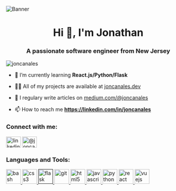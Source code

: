 
![Banner](https://user-images.githubusercontent.com/27993147/87047431-7fcd4380-c1c8-11ea-9f00-cac70a5e5553.png)
<h1 align="center">Hi 👋, I'm Jonathan</h1>
<h3 align="center">A passionate software engineer from New Jersey</h3>

<p align="left"> <img src="https://komarev.com/ghpvc/?username=joncanales" alt="joncanales" /> </p>

- 🌱 I’m currently learning **React.js/Python/Flask**

- 👨‍💻 All of my projects are available at [joncanales.dev](joncanales.dev)

- 📝 I regulary write articles on [medium.com/@joncanales](medium.com/@joncanales)

- 📫 How to reach me **https://linkedin.com/in/joncanales**

<p align="left">
<h3 align="left">Connect with me:</h3>
<a href="https://linkedin.com/in/linkedin.com/in/joncanales" target="blank"><img align="center" src="https://cdn.jsdelivr.net/npm/simple-icons@3.0.1/icons/linkedin.svg" alt="linkedin.com/in/joncanales" height="30" width="40" /></a>
<a href="https://medium.com/@joncanales" target="blank"><img align="center" src="https://cdn.jsdelivr.net/npm/simple-icons@3.0.1/icons/medium.svg" alt="@joncanales" height="30" width="40" /></a>
</p>

<h3 align="left">Languages and Tools:</h3>
<p align="left"> <a href="https://www.gnu.org/software/bash/" target="_blank"> <img src="https://www.vectorlogo.zone/logos/gnu_bash/gnu_bash-icon.svg" alt="bash" width="40" height="40"/> </a> <a href="https://www.w3schools.com/css/" target="_blank"> <img src="https://devicons.github.io/devicon/devicon.git/icons/css3/css3-original-wordmark.svg" alt="css3" width="40" height="40"/> </a> <a href="" target="_blank"> <img src="https://www.vectorlogo.zone/logos/pocoo_flask/pocoo_flask-icon.svg" alt="flask" width="40" height="40"/> </a> <a href="https://git-scm.com/" target="_blank"> <img src="https://www.vectorlogo.zone/logos/git-scm/git-scm-icon.svg" alt="git" width="40" height="40"/> </a> <a href="https://www.w3.org/html/" target="_blank"> <img src="https://devicons.github.io/devicon/devicon.git/icons/html5/html5-original-wordmark.svg" alt="html5" width="40" height="40"/> </a> <a href="https://developer.mozilla.org/en-US/docs/Web/JavaScript" target="_blank"> <img src="https://devicons.github.io/devicon/devicon.git/icons/javascript/javascript-original.svg" alt="javascript" width="40" height="40"/> </a> <a href="https://www.python.org" target="_blank"> <img src="https://devicons.github.io/devicon/devicon.git/icons/python/python-original.svg" alt="python" width="40" height="40"/> </a> <a href="https://reactjs.org/" target="_blank"> <img src="https://devicons.github.io/devicon/devicon.git/icons/react/react-original-wordmark.svg" alt="react" width="40" height="40"/> </a> <a href="https://vuejs.org/" target="_blank"> <img src="https://devicons.github.io/devicon/devicon.git/icons/vuejs/vuejs-original-wordmark.svg" alt="vuejs" width="40" height="40"/> </a> </p>

